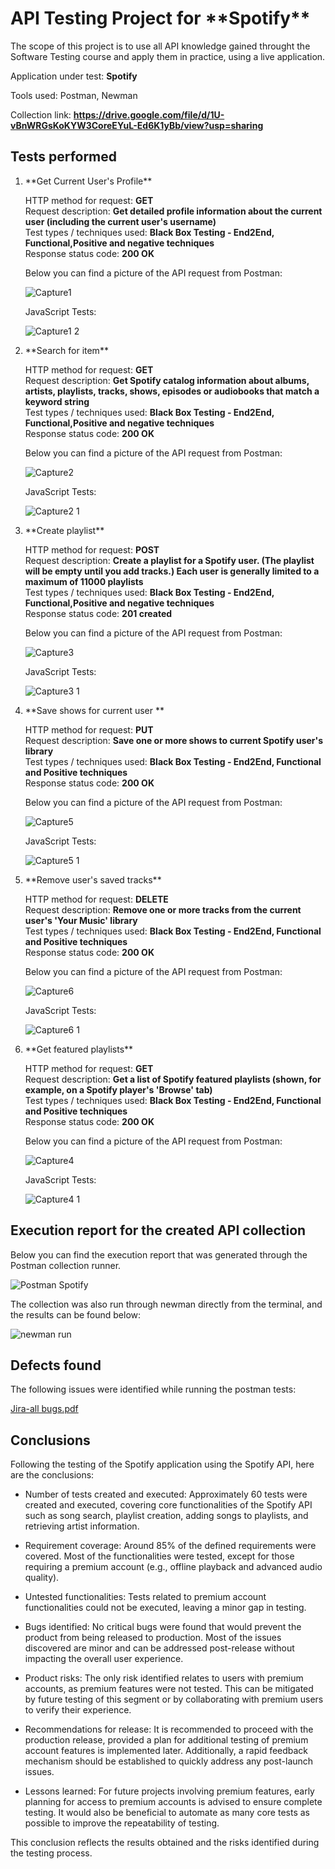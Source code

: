 <h1>API Testing Project for **Spotify**</h1>

The scope of this project is to use all  API knowledge gained throught the Software Testing course and apply them in practice, using a live application.

Application under test: **Spotify**

Tools used: Postman, Newman

Collection link: **https://drive.google.com/file/d/1U-vBnWRGsKoKYW3CoreEYuL-Ed6K1yBb/view?usp=sharing**

<h2>Tests performed</h2>

<ol>
<li>**Get Current User's Profile**</li>

HTTP method for request: **GET**<br>
Request description: **Get detailed profile information about the current user (including the current user's username)**<br>
Test types / techniques used: **Black Box Testing - End2End, Functional,Positive and negative techniques**<br>
Response status code: **200 OK**<br>


Below you can find a picture of the API request from Postman:<br>

![Capture1](https://github.com/user-attachments/assets/72317c8b-4364-4441-ae6c-25d92e76fb7c)





JavaScript Tests:

![Capture1 2](https://github.com/user-attachments/assets/63af82af-871a-4423-a20e-74c482bc11fc)





<li>**Search for item**</li>

HTTP method for request: **GET**<br>
Request description: **Get Spotify catalog information about albums, artists, playlists, tracks, shows, episodes or audiobooks that match a keyword string**<br>
Test types / techniques used: **Black Box Testing - End2End, Functional,Positive and negative techniques**<br>
Response status code: **200 OK**<br>

Below you can find a picture of the API request from Postman:<br>

![Capture2](https://github.com/user-attachments/assets/da7b3070-8e59-4d49-ae5e-2639c39ae536)


JavaScript Tests:

![Capture2 1](https://github.com/user-attachments/assets/06d3631d-de90-41e2-b112-944918407ee8)



<li>**Create playlist**</li>

HTTP method for request: **POST**<br>
Request description: **Create a playlist for a Spotify user. (The playlist will be empty until you add tracks.) Each user is generally limited to a maximum of 11000 playlists**<br>
Test types / techniques used: **Black Box Testing - End2End, Functional,Positive and negative techniques**<br>
Response status code: **201 created**<br>

Below you can find a picture of the API request from Postman:<br>

![Capture3](https://github.com/user-attachments/assets/68a6ca09-f255-4aba-b9e9-564b25d8a7d5)


JavaScript Tests:

![Capture3 1](https://github.com/user-attachments/assets/3c600efe-5481-4596-b08c-8c1f7b9b025c)




<li>**Save shows for current user **</li>

HTTP method for request: **PUT**<br>
Request description: **Save one or more shows to current Spotify user's library**<br>
Test types / techniques used: **Black Box Testing - End2End, Functional and Positive techniques**<br>
Response status code: **200 OK**<br>


Below you can find a picture of the API request from Postman:<br>

![Capture5](https://github.com/user-attachments/assets/6c2eda91-3b2b-4057-981f-663a05879421)


JavaScript Tests:

![Capture5 1](https://github.com/user-attachments/assets/1e157fa3-f5a8-4858-8466-65f1fde9bbad)



<li>**Remove user's saved tracks**</li>

HTTP method for request: **DELETE**<br>
Request description: **Remove one or more tracks from the current user's 'Your Music' library**<br>
Test types / techniques used: **Black Box Testing - End2End, Functional and Positive techniques**<br>
Response status code: **200 OK**<br>


Below you can find a picture of the API request from Postman:<br>

![Capture6](https://github.com/user-attachments/assets/c2953f84-7d94-492b-ab6f-649b8615310a)


JavaScript Tests:


![Capture6 1](https://github.com/user-attachments/assets/4bd5d6de-3cb6-4605-bfb5-1b9990433a73)



<li>**Get featured playlists**</li>

HTTP method for request: **GET**<br>
Request description: **Get a list of Spotify featured playlists (shown, for example, on a Spotify player's 'Browse' tab)**<br>
Test types / techniques used: **Black Box Testing - End2End, Functional and Positive techniques**<br>
Response status code: **200 OK**<br>


Below you can find a picture of the API request from Postman:<br>

![Capture4](https://github.com/user-attachments/assets/765abcce-be3f-4049-951a-e33b0ca533d2)


JavaScript Tests:

![Capture4 1](https://github.com/user-attachments/assets/6a494f8b-c9f3-4422-9065-53707497e1ca)




</ol>

<h2>Execution report for the created API collection </h2>

Below you can find the execution report that was generated through the Postman collection runner. <br>

![Postman Spotify](https://github.com/user-attachments/assets/5e9aa8ed-2465-42fe-884d-91175af10d7a)



The collection was also run through newman directly from the terminal, and the results can be found below:<br>


![newman run](https://github.com/user-attachments/assets/e0ab681f-1056-4c42-a43f-7bb871fe4fa9)


<h2>Defects found</h2>

The following issues were identified while running the postman tests:<br>

[Jira-all bugs.pdf](https://github.com/user-attachments/files/16920243/Jira-all.bugs.pdf)


<h2>Conclusions</h2>

Following the testing of the Spotify application using the Spotify API, here are the conclusions:

- Number of tests created and executed: Approximately 60 tests were created and executed, covering core functionalities of the Spotify API such as song search, playlist creation, adding songs to playlists, and retrieving artist information.

- Requirement coverage: Around 85% of the defined requirements were covered. Most of the functionalities were tested, except for those requiring a premium account (e.g., offline playback and advanced audio quality).

- Untested functionalities: Tests related to premium account functionalities could not be executed, leaving a minor gap in testing.

- Bugs identified: No critical bugs were found that would prevent the product from being released to production. Most of the issues discovered are minor and can be addressed post-release without impacting the overall user experience.

- Product risks: The only risk identified relates to users with premium accounts, as premium features were not tested. This can be mitigated by future testing of this segment or by collaborating with premium users to verify their experience.

- Recommendations for release: It is recommended to proceed with the production release, provided a plan for additional testing of premium account features is implemented later. Additionally, a rapid feedback mechanism should be established to quickly address any post-launch issues.

- Lessons learned: For future projects involving premium features, early planning for access to premium accounts is advised to ensure complete testing. It would also be beneficial to automate as many core tests as possible to improve the repeatability of testing.

This conclusion reflects the results obtained and the risks identified during the testing process.










